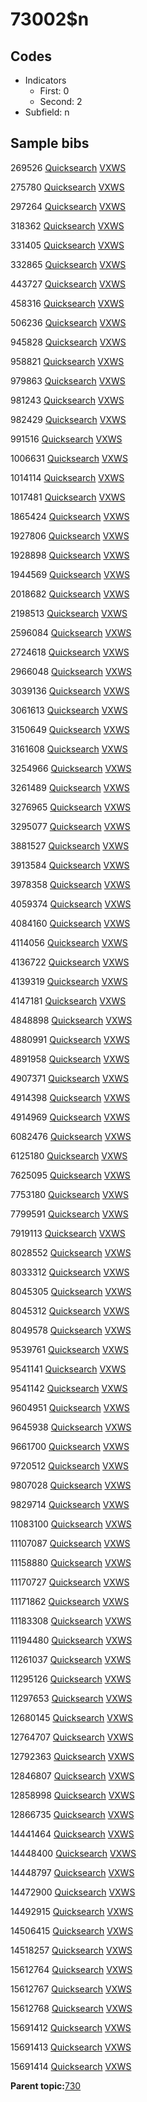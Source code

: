 # 73002$n

## Codes

-   Indicators
    -   First: 0
    -   Second: 2
-   Subfield: n

## Sample bibs

269526 [Quicksearch](https://search.library.yale.edu/catalog/269526) [VXWS](http://prodorbis.library.yale.edu:7014/vxws/GetHoldingsService?bibId=269526)

275780 [Quicksearch](https://search.library.yale.edu/catalog/275780) [VXWS](http://prodorbis.library.yale.edu:7014/vxws/GetHoldingsService?bibId=275780)

297264 [Quicksearch](https://search.library.yale.edu/catalog/297264) [VXWS](http://prodorbis.library.yale.edu:7014/vxws/GetHoldingsService?bibId=297264)

318362 [Quicksearch](https://search.library.yale.edu/catalog/318362) [VXWS](http://prodorbis.library.yale.edu:7014/vxws/GetHoldingsService?bibId=318362)

331405 [Quicksearch](https://search.library.yale.edu/catalog/331405) [VXWS](http://prodorbis.library.yale.edu:7014/vxws/GetHoldingsService?bibId=331405)

332865 [Quicksearch](https://search.library.yale.edu/catalog/332865) [VXWS](http://prodorbis.library.yale.edu:7014/vxws/GetHoldingsService?bibId=332865)

443727 [Quicksearch](https://search.library.yale.edu/catalog/443727) [VXWS](http://prodorbis.library.yale.edu:7014/vxws/GetHoldingsService?bibId=443727)

458316 [Quicksearch](https://search.library.yale.edu/catalog/458316) [VXWS](http://prodorbis.library.yale.edu:7014/vxws/GetHoldingsService?bibId=458316)

506236 [Quicksearch](https://search.library.yale.edu/catalog/506236) [VXWS](http://prodorbis.library.yale.edu:7014/vxws/GetHoldingsService?bibId=506236)

945828 [Quicksearch](https://search.library.yale.edu/catalog/945828) [VXWS](http://prodorbis.library.yale.edu:7014/vxws/GetHoldingsService?bibId=945828)

958821 [Quicksearch](https://search.library.yale.edu/catalog/958821) [VXWS](http://prodorbis.library.yale.edu:7014/vxws/GetHoldingsService?bibId=958821)

979863 [Quicksearch](https://search.library.yale.edu/catalog/979863) [VXWS](http://prodorbis.library.yale.edu:7014/vxws/GetHoldingsService?bibId=979863)

981243 [Quicksearch](https://search.library.yale.edu/catalog/981243) [VXWS](http://prodorbis.library.yale.edu:7014/vxws/GetHoldingsService?bibId=981243)

982429 [Quicksearch](https://search.library.yale.edu/catalog/982429) [VXWS](http://prodorbis.library.yale.edu:7014/vxws/GetHoldingsService?bibId=982429)

991516 [Quicksearch](https://search.library.yale.edu/catalog/991516) [VXWS](http://prodorbis.library.yale.edu:7014/vxws/GetHoldingsService?bibId=991516)

1006631 [Quicksearch](https://search.library.yale.edu/catalog/1006631) [VXWS](http://prodorbis.library.yale.edu:7014/vxws/GetHoldingsService?bibId=1006631)

1014114 [Quicksearch](https://search.library.yale.edu/catalog/1014114) [VXWS](http://prodorbis.library.yale.edu:7014/vxws/GetHoldingsService?bibId=1014114)

1017481 [Quicksearch](https://search.library.yale.edu/catalog/1017481) [VXWS](http://prodorbis.library.yale.edu:7014/vxws/GetHoldingsService?bibId=1017481)

1865424 [Quicksearch](https://search.library.yale.edu/catalog/1865424) [VXWS](http://prodorbis.library.yale.edu:7014/vxws/GetHoldingsService?bibId=1865424)

1927806 [Quicksearch](https://search.library.yale.edu/catalog/1927806) [VXWS](http://prodorbis.library.yale.edu:7014/vxws/GetHoldingsService?bibId=1927806)

1928898 [Quicksearch](https://search.library.yale.edu/catalog/1928898) [VXWS](http://prodorbis.library.yale.edu:7014/vxws/GetHoldingsService?bibId=1928898)

1944569 [Quicksearch](https://search.library.yale.edu/catalog/1944569) [VXWS](http://prodorbis.library.yale.edu:7014/vxws/GetHoldingsService?bibId=1944569)

2018682 [Quicksearch](https://search.library.yale.edu/catalog/2018682) [VXWS](http://prodorbis.library.yale.edu:7014/vxws/GetHoldingsService?bibId=2018682)

2198513 [Quicksearch](https://search.library.yale.edu/catalog/2198513) [VXWS](http://prodorbis.library.yale.edu:7014/vxws/GetHoldingsService?bibId=2198513)

2596084 [Quicksearch](https://search.library.yale.edu/catalog/2596084) [VXWS](http://prodorbis.library.yale.edu:7014/vxws/GetHoldingsService?bibId=2596084)

2724618 [Quicksearch](https://search.library.yale.edu/catalog/2724618) [VXWS](http://prodorbis.library.yale.edu:7014/vxws/GetHoldingsService?bibId=2724618)

2966048 [Quicksearch](https://search.library.yale.edu/catalog/2966048) [VXWS](http://prodorbis.library.yale.edu:7014/vxws/GetHoldingsService?bibId=2966048)

3039136 [Quicksearch](https://search.library.yale.edu/catalog/3039136) [VXWS](http://prodorbis.library.yale.edu:7014/vxws/GetHoldingsService?bibId=3039136)

3061613 [Quicksearch](https://search.library.yale.edu/catalog/3061613) [VXWS](http://prodorbis.library.yale.edu:7014/vxws/GetHoldingsService?bibId=3061613)

3150649 [Quicksearch](https://search.library.yale.edu/catalog/3150649) [VXWS](http://prodorbis.library.yale.edu:7014/vxws/GetHoldingsService?bibId=3150649)

3161608 [Quicksearch](https://search.library.yale.edu/catalog/3161608) [VXWS](http://prodorbis.library.yale.edu:7014/vxws/GetHoldingsService?bibId=3161608)

3254966 [Quicksearch](https://search.library.yale.edu/catalog/3254966) [VXWS](http://prodorbis.library.yale.edu:7014/vxws/GetHoldingsService?bibId=3254966)

3261489 [Quicksearch](https://search.library.yale.edu/catalog/3261489) [VXWS](http://prodorbis.library.yale.edu:7014/vxws/GetHoldingsService?bibId=3261489)

3276965 [Quicksearch](https://search.library.yale.edu/catalog/3276965) [VXWS](http://prodorbis.library.yale.edu:7014/vxws/GetHoldingsService?bibId=3276965)

3295077 [Quicksearch](https://search.library.yale.edu/catalog/3295077) [VXWS](http://prodorbis.library.yale.edu:7014/vxws/GetHoldingsService?bibId=3295077)

3881527 [Quicksearch](https://search.library.yale.edu/catalog/3881527) [VXWS](http://prodorbis.library.yale.edu:7014/vxws/GetHoldingsService?bibId=3881527)

3913584 [Quicksearch](https://search.library.yale.edu/catalog/3913584) [VXWS](http://prodorbis.library.yale.edu:7014/vxws/GetHoldingsService?bibId=3913584)

3978358 [Quicksearch](https://search.library.yale.edu/catalog/3978358) [VXWS](http://prodorbis.library.yale.edu:7014/vxws/GetHoldingsService?bibId=3978358)

4059374 [Quicksearch](https://search.library.yale.edu/catalog/4059374) [VXWS](http://prodorbis.library.yale.edu:7014/vxws/GetHoldingsService?bibId=4059374)

4084160 [Quicksearch](https://search.library.yale.edu/catalog/4084160) [VXWS](http://prodorbis.library.yale.edu:7014/vxws/GetHoldingsService?bibId=4084160)

4114056 [Quicksearch](https://search.library.yale.edu/catalog/4114056) [VXWS](http://prodorbis.library.yale.edu:7014/vxws/GetHoldingsService?bibId=4114056)

4136722 [Quicksearch](https://search.library.yale.edu/catalog/4136722) [VXWS](http://prodorbis.library.yale.edu:7014/vxws/GetHoldingsService?bibId=4136722)

4139319 [Quicksearch](https://search.library.yale.edu/catalog/4139319) [VXWS](http://prodorbis.library.yale.edu:7014/vxws/GetHoldingsService?bibId=4139319)

4147181 [Quicksearch](https://search.library.yale.edu/catalog/4147181) [VXWS](http://prodorbis.library.yale.edu:7014/vxws/GetHoldingsService?bibId=4147181)

4848898 [Quicksearch](https://search.library.yale.edu/catalog/4848898) [VXWS](http://prodorbis.library.yale.edu:7014/vxws/GetHoldingsService?bibId=4848898)

4880991 [Quicksearch](https://search.library.yale.edu/catalog/4880991) [VXWS](http://prodorbis.library.yale.edu:7014/vxws/GetHoldingsService?bibId=4880991)

4891958 [Quicksearch](https://search.library.yale.edu/catalog/4891958) [VXWS](http://prodorbis.library.yale.edu:7014/vxws/GetHoldingsService?bibId=4891958)

4907371 [Quicksearch](https://search.library.yale.edu/catalog/4907371) [VXWS](http://prodorbis.library.yale.edu:7014/vxws/GetHoldingsService?bibId=4907371)

4914398 [Quicksearch](https://search.library.yale.edu/catalog/4914398) [VXWS](http://prodorbis.library.yale.edu:7014/vxws/GetHoldingsService?bibId=4914398)

4914969 [Quicksearch](https://search.library.yale.edu/catalog/4914969) [VXWS](http://prodorbis.library.yale.edu:7014/vxws/GetHoldingsService?bibId=4914969)

6082476 [Quicksearch](https://search.library.yale.edu/catalog/6082476) [VXWS](http://prodorbis.library.yale.edu:7014/vxws/GetHoldingsService?bibId=6082476)

6125180 [Quicksearch](https://search.library.yale.edu/catalog/6125180) [VXWS](http://prodorbis.library.yale.edu:7014/vxws/GetHoldingsService?bibId=6125180)

7625095 [Quicksearch](https://search.library.yale.edu/catalog/7625095) [VXWS](http://prodorbis.library.yale.edu:7014/vxws/GetHoldingsService?bibId=7625095)

7753180 [Quicksearch](https://search.library.yale.edu/catalog/7753180) [VXWS](http://prodorbis.library.yale.edu:7014/vxws/GetHoldingsService?bibId=7753180)

7799591 [Quicksearch](https://search.library.yale.edu/catalog/7799591) [VXWS](http://prodorbis.library.yale.edu:7014/vxws/GetHoldingsService?bibId=7799591)

7919113 [Quicksearch](https://search.library.yale.edu/catalog/7919113) [VXWS](http://prodorbis.library.yale.edu:7014/vxws/GetHoldingsService?bibId=7919113)

8028552 [Quicksearch](https://search.library.yale.edu/catalog/8028552) [VXWS](http://prodorbis.library.yale.edu:7014/vxws/GetHoldingsService?bibId=8028552)

8033312 [Quicksearch](https://search.library.yale.edu/catalog/8033312) [VXWS](http://prodorbis.library.yale.edu:7014/vxws/GetHoldingsService?bibId=8033312)

8045305 [Quicksearch](https://search.library.yale.edu/catalog/8045305) [VXWS](http://prodorbis.library.yale.edu:7014/vxws/GetHoldingsService?bibId=8045305)

8045312 [Quicksearch](https://search.library.yale.edu/catalog/8045312) [VXWS](http://prodorbis.library.yale.edu:7014/vxws/GetHoldingsService?bibId=8045312)

8049578 [Quicksearch](https://search.library.yale.edu/catalog/8049578) [VXWS](http://prodorbis.library.yale.edu:7014/vxws/GetHoldingsService?bibId=8049578)

9539761 [Quicksearch](https://search.library.yale.edu/catalog/9539761) [VXWS](http://prodorbis.library.yale.edu:7014/vxws/GetHoldingsService?bibId=9539761)

9541141 [Quicksearch](https://search.library.yale.edu/catalog/9541141) [VXWS](http://prodorbis.library.yale.edu:7014/vxws/GetHoldingsService?bibId=9541141)

9541142 [Quicksearch](https://search.library.yale.edu/catalog/9541142) [VXWS](http://prodorbis.library.yale.edu:7014/vxws/GetHoldingsService?bibId=9541142)

9604951 [Quicksearch](https://search.library.yale.edu/catalog/9604951) [VXWS](http://prodorbis.library.yale.edu:7014/vxws/GetHoldingsService?bibId=9604951)

9645938 [Quicksearch](https://search.library.yale.edu/catalog/9645938) [VXWS](http://prodorbis.library.yale.edu:7014/vxws/GetHoldingsService?bibId=9645938)

9661700 [Quicksearch](https://search.library.yale.edu/catalog/9661700) [VXWS](http://prodorbis.library.yale.edu:7014/vxws/GetHoldingsService?bibId=9661700)

9720512 [Quicksearch](https://search.library.yale.edu/catalog/9720512) [VXWS](http://prodorbis.library.yale.edu:7014/vxws/GetHoldingsService?bibId=9720512)

9807028 [Quicksearch](https://search.library.yale.edu/catalog/9807028) [VXWS](http://prodorbis.library.yale.edu:7014/vxws/GetHoldingsService?bibId=9807028)

9829714 [Quicksearch](https://search.library.yale.edu/catalog/9829714) [VXWS](http://prodorbis.library.yale.edu:7014/vxws/GetHoldingsService?bibId=9829714)

11083100 [Quicksearch](https://search.library.yale.edu/catalog/11083100) [VXWS](http://prodorbis.library.yale.edu:7014/vxws/GetHoldingsService?bibId=11083100)

11107087 [Quicksearch](https://search.library.yale.edu/catalog/11107087) [VXWS](http://prodorbis.library.yale.edu:7014/vxws/GetHoldingsService?bibId=11107087)

11158880 [Quicksearch](https://search.library.yale.edu/catalog/11158880) [VXWS](http://prodorbis.library.yale.edu:7014/vxws/GetHoldingsService?bibId=11158880)

11170727 [Quicksearch](https://search.library.yale.edu/catalog/11170727) [VXWS](http://prodorbis.library.yale.edu:7014/vxws/GetHoldingsService?bibId=11170727)

11171862 [Quicksearch](https://search.library.yale.edu/catalog/11171862) [VXWS](http://prodorbis.library.yale.edu:7014/vxws/GetHoldingsService?bibId=11171862)

11183308 [Quicksearch](https://search.library.yale.edu/catalog/11183308) [VXWS](http://prodorbis.library.yale.edu:7014/vxws/GetHoldingsService?bibId=11183308)

11194480 [Quicksearch](https://search.library.yale.edu/catalog/11194480) [VXWS](http://prodorbis.library.yale.edu:7014/vxws/GetHoldingsService?bibId=11194480)

11261037 [Quicksearch](https://search.library.yale.edu/catalog/11261037) [VXWS](http://prodorbis.library.yale.edu:7014/vxws/GetHoldingsService?bibId=11261037)

11295126 [Quicksearch](https://search.library.yale.edu/catalog/11295126) [VXWS](http://prodorbis.library.yale.edu:7014/vxws/GetHoldingsService?bibId=11295126)

11297653 [Quicksearch](https://search.library.yale.edu/catalog/11297653) [VXWS](http://prodorbis.library.yale.edu:7014/vxws/GetHoldingsService?bibId=11297653)

12680145 [Quicksearch](https://search.library.yale.edu/catalog/12680145) [VXWS](http://prodorbis.library.yale.edu:7014/vxws/GetHoldingsService?bibId=12680145)

12764707 [Quicksearch](https://search.library.yale.edu/catalog/12764707) [VXWS](http://prodorbis.library.yale.edu:7014/vxws/GetHoldingsService?bibId=12764707)

12792363 [Quicksearch](https://search.library.yale.edu/catalog/12792363) [VXWS](http://prodorbis.library.yale.edu:7014/vxws/GetHoldingsService?bibId=12792363)

12846807 [Quicksearch](https://search.library.yale.edu/catalog/12846807) [VXWS](http://prodorbis.library.yale.edu:7014/vxws/GetHoldingsService?bibId=12846807)

12858998 [Quicksearch](https://search.library.yale.edu/catalog/12858998) [VXWS](http://prodorbis.library.yale.edu:7014/vxws/GetHoldingsService?bibId=12858998)

12866735 [Quicksearch](https://search.library.yale.edu/catalog/12866735) [VXWS](http://prodorbis.library.yale.edu:7014/vxws/GetHoldingsService?bibId=12866735)

14441464 [Quicksearch](https://search.library.yale.edu/catalog/14441464) [VXWS](http://prodorbis.library.yale.edu:7014/vxws/GetHoldingsService?bibId=14441464)

14448400 [Quicksearch](https://search.library.yale.edu/catalog/14448400) [VXWS](http://prodorbis.library.yale.edu:7014/vxws/GetHoldingsService?bibId=14448400)

14448797 [Quicksearch](https://search.library.yale.edu/catalog/14448797) [VXWS](http://prodorbis.library.yale.edu:7014/vxws/GetHoldingsService?bibId=14448797)

14472900 [Quicksearch](https://search.library.yale.edu/catalog/14472900) [VXWS](http://prodorbis.library.yale.edu:7014/vxws/GetHoldingsService?bibId=14472900)

14492915 [Quicksearch](https://search.library.yale.edu/catalog/14492915) [VXWS](http://prodorbis.library.yale.edu:7014/vxws/GetHoldingsService?bibId=14492915)

14506415 [Quicksearch](https://search.library.yale.edu/catalog/14506415) [VXWS](http://prodorbis.library.yale.edu:7014/vxws/GetHoldingsService?bibId=14506415)

14518257 [Quicksearch](https://search.library.yale.edu/catalog/14518257) [VXWS](http://prodorbis.library.yale.edu:7014/vxws/GetHoldingsService?bibId=14518257)

15612764 [Quicksearch](https://search.library.yale.edu/catalog/15612764) [VXWS](http://prodorbis.library.yale.edu:7014/vxws/GetHoldingsService?bibId=15612764)

15612767 [Quicksearch](https://search.library.yale.edu/catalog/15612767) [VXWS](http://prodorbis.library.yale.edu:7014/vxws/GetHoldingsService?bibId=15612767)

15612768 [Quicksearch](https://search.library.yale.edu/catalog/15612768) [VXWS](http://prodorbis.library.yale.edu:7014/vxws/GetHoldingsService?bibId=15612768)

15691412 [Quicksearch](https://search.library.yale.edu/catalog/15691412) [VXWS](http://prodorbis.library.yale.edu:7014/vxws/GetHoldingsService?bibId=15691412)

15691413 [Quicksearch](https://search.library.yale.edu/catalog/15691413) [VXWS](http://prodorbis.library.yale.edu:7014/vxws/GetHoldingsService?bibId=15691413)

15691414 [Quicksearch](https://search.library.yale.edu/catalog/15691414) [VXWS](http://prodorbis.library.yale.edu:7014/vxws/GetHoldingsService?bibId=15691414)

**Parent topic:**[730](../../tags/730/730.md)

